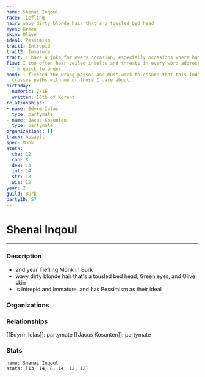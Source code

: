 ```yaml
---
name: Shenai Inqoul
race: Tiefling
hair: wavy dirty blonde hair that's a tousled bed head
eyes: Green
skin: Olive
ideal: Pessimism
trait1: Intrepid
trait2: Immature
trait: I have a joke for every occasion, especially occasions where humor is inappropriate.
flaw: I too often hear veiled insults and threats in every word addressed to me, and
  I'm quick to anger.
bond: I fleeced the wrong person and must work to ensure that this individual never
  crosses paths with me or those I care about.
birthday:
  numeric: 7/16
  written: 16th of Korent
relationships:
- name: Edyrm Iolas
  type: partymate
- name: Jacus Kosunten
  type: partymate
organizations: []
track: Assault
spec: Monk
stats:
  cha: 12
  con: 8
  dex: 14
  int: 14
  str: 13
  wis: 12
year: 2
guild: Burk
partyID: 57
---
```

# Shenai Inqoul
---
### Description
- 2nd year Tiefling Monk in Burk
- wavy dirty blonde hair that's a tousled bed head, Green eyes, and Olive skin
- Is Intrepid and Immature, and has Pessimism as their ideal

### Organizations
### Relationships
[[Edyrm Iolas]]: partymate
[[Jacus Kosunten]]: partymate
### Stats
```statblock
name: Shenai Inqoul
stats: [13, 14, 8, 14, 12, 12]
```